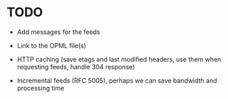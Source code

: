 # TODO

- Add messages for the feeds

- Link to the OPML file(s)

- HTTP caching (save etags and last modified headers, use them when
  requesting feeds, handle 304 response)
  
- Incremental feeds (RFC 5005), perhaps we can save bandwidth and
  processing time
  
